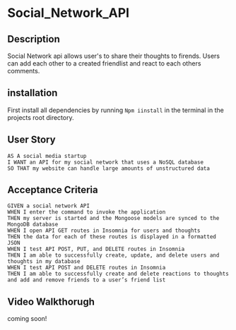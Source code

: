 # Social_Network_API

## Description
Social Network api allows user's to share their thoughts to firends. Users can add each other to a created friendlist and react to each others comments. 

## installation
First install all dependencies by running ```Npm iinstall``` in the terminal in the projects root directory.

## User Story
```
AS A social media startup
I WANT an API for my social network that uses a NoSQL database
SO THAT my website can handle large amounts of unstructured data
```

## Acceptance Criteria
```
GIVEN a social network API
WHEN I enter the command to invoke the application
THEN my server is started and the Mongoose models are synced to the MongoDB database
WHEN I open API GET routes in Insomnia for users and thoughts
THEN the data for each of these routes is displayed in a formatted JSON
WHEN I test API POST, PUT, and DELETE routes in Insomnia
THEN I am able to successfully create, update, and delete users and thoughts in my database
WHEN I test API POST and DELETE routes in Insomnia
THEN I am able to successfully create and delete reactions to thoughts and add and remove friends to a user’s friend list
```
## Video Walkthorugh
coming soon!
